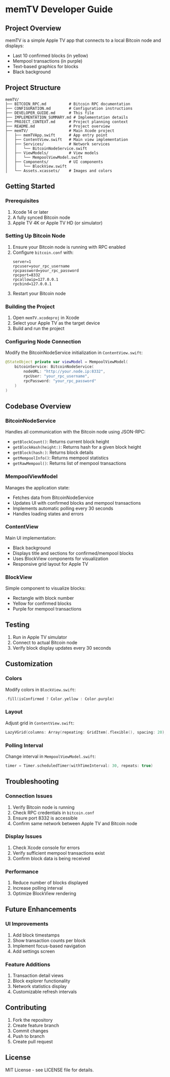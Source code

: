 # memTV Developer Guide

## Project Overview
memTV is a simple Apple TV app that connects to a local Bitcoin node and displays:
- Last 10 confirmed blocks (in yellow)
- Mempool transactions (in purple)
- Text-based graphics for blocks
- Black background

## Project Structure
```
memTV/
├── BITCOIN_RPC.md          # Bitcoin RPC documentation
├── CONFIGURATION.md        # Configuration instructions
├── DEVELOPER_GUIDE.md      # This file
├── IMPLEMENTATION_SUMMARY.md # Implementation details
├── PROJECT_CONTEXT.md      # Project planning context
├── README.md               # Project overview
├── memTV/                  # Main Xcode project
│   ├── memTVApp.swift      # App entry point
│   ├── ContentView.swift   # Main view implementation
│   ├── Services/           # Network services
│   │   └── BitcoinNodeService.swift
│   ├── ViewModels/         # View models
│   │   └── MempoolViewModel.swift
│   ├── Components/         # UI components
│   │   └── BlockView.swift
│   └── Assets.xcassets/    # Images and colors
```

## Getting Started

### Prerequisites
1. Xcode 14 or later
2. A fully synced Bitcoin node
3. Apple TV 4K or Apple TV HD (or simulator)

### Setting Up Bitcoin Node
1. Ensure your Bitcoin node is running with RPC enabled
2. Configure `bitcoin.conf` with:
   ```
   server=1
   rpcuser=your_rpc_username
   rpcpassword=your_rpc_password
   rpcport=8332
   rpcallowip=127.0.0.1
   rpcbind=127.0.0.1
   ```
3. Restart your Bitcoin node

### Building the Project
1. Open `memTV.xcodeproj` in Xcode
2. Select your Apple TV as the target device
3. Build and run the project

### Configuring Node Connection
Modify the BitcoinNodeService initialization in `ContentView.swift`:
```swift
@StateObject private var viewModel = MempoolViewModel(
    bitcoinService: BitcoinNodeService(
        nodeURL: "http://your.node.ip:8332",
        rpcUser: "your_rpc_username",
        rpcPassword: "your_rpc_password"
    )
)
```

## Codebase Overview

### BitcoinNodeService
Handles all communication with the Bitcoin node using JSON-RPC:
- `getBlockCount()`: Returns current block height
- `getBlockHash(height:)`: Returns hash for a given block height
- `getBlock(hash:)`: Returns block details
- `getMempoolInfo()`: Returns mempool statistics
- `getRawMempool()`: Returns list of mempool transactions

### MempoolViewModel
Manages the application state:
- Fetches data from BitcoinNodeService
- Updates UI with confirmed blocks and mempool transactions
- Implements automatic polling every 30 seconds
- Handles loading states and errors

### ContentView
Main UI implementation:
- Black background
- Displays title and sections for confirmed/mempool blocks
- Uses BlockView components for visualization
- Responsive grid layout for Apple TV

### BlockView
Simple component to visualize blocks:
- Rectangle with block number
- Yellow for confirmed blocks
- Purple for mempool transactions

## Testing
1. Run in Apple TV simulator
2. Connect to actual Bitcoin node
3. Verify block display updates every 30 seconds

## Customization

### Colors
Modify colors in `BlockView.swift`:
```swift
.fill(isConfirmed ? Color.yellow : Color.purple)
```

### Layout
Adjust grid in `ContentView.swift`:
```swift
LazyVGrid(columns: Array(repeating: GridItem(.flexible(), spacing: 20), count: 3)
```

### Polling Interval
Change interval in `MempoolViewModel.swift`:
```swift
timer = Timer.scheduledTimer(withTimeInterval: 30, repeats: true)
```

## Troubleshooting

### Connection Issues
1. Verify Bitcoin node is running
2. Check RPC credentials in `bitcoin.conf`
3. Ensure port 8332 is accessible
4. Confirm same network between Apple TV and Bitcoin node

### Display Issues
1. Check Xcode console for errors
2. Verify sufficient mempool transactions exist
3. Confirm block data is being received

### Performance
1. Reduce number of blocks displayed
2. Increase polling interval
3. Optimize BlockView rendering

## Future Enhancements

### UI Improvements
1. Add block timestamps
2. Show transaction counts per block
3. Implement focus-based navigation
4. Add settings screen

### Feature Additions
1. Transaction detail views
2. Block explorer functionality
3. Network statistics display
4. Customizable refresh intervals

## Contributing
1. Fork the repository
2. Create feature branch
3. Commit changes
4. Push to branch
5. Create pull request

## License
MIT License - see LICENSE file for details.
